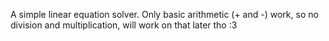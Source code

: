 A simple linear equation solver. Only basic arithmetic (+ and -) work, so no division and multiplication, will work on that later tho :3
